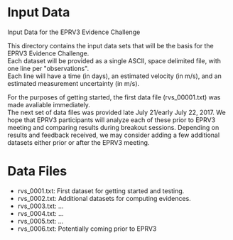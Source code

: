 # Input Data
Input Data for the EPRV3 Evidence Challenge 

This directory contains the input data sets that will be the basis for the EPRV3 Evidence Challenge.  
Each dataset will be provided as a single ASCII, space delimited file, with one line per "observations".  
Each line will have a time (in days), an estimated velocity (in m/s), and an estimated measurement uncertainty (in m/s).

For the purposes of getting started, the first data file (rvs_00001.txt) was made avaliable immediately.  
The next set of data files was provided late July 21/early July 22, 2017.  We hope that EPRV3 participants will analyze each of these prior to EPRV3 meeting and comparing results during breakout sessions.
Depending on results and feedback received, we may consider adding a few additional datasets either prior or after the EPRV3 meeting.  

# Data Files
- rvs_0001.txt:  First dataset for getting started and testing.
- rvs_0002.txt:  Additional datasets for computing evidences.
- rvs_0003.txt:  ...
- rvs_0004.txt:  ...
- rvs_0005.txt:  ...
- rvs_0006.txt:  Potentially coming prior to EPRV3

